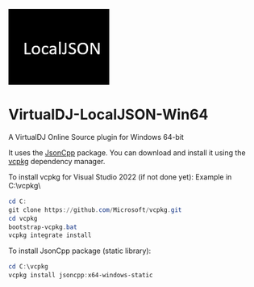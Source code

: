 ![logo](https://github.com/djcel/VirtualDJ-localJSON-Win64/blob/main/website.JPG?raw=true "")
# VirtualDJ-LocalJSON-Win64
A VirtualDJ Online Source plugin for Windows 64-bit

It uses the [JsonCpp](https://github.com/open-source-parsers/jsoncpp) package. You can download and install it using the [vcpkg](https://github.com/Microsoft/vcpkg/) dependency manager.

To install vcpkg for Visual Studio 2022 (if not done yet):
Example in C:\vcpkg\

```powershell
cd C:
git clone https://github.com/Microsoft/vcpkg.git
cd vcpkg
bootstrap-vcpkg.bat
vcpkg integrate install
```

To install JsonCpp package (static library):
```powershell
cd C:\vcpkg
vcpkg install jsoncpp:x64-windows-static
```
